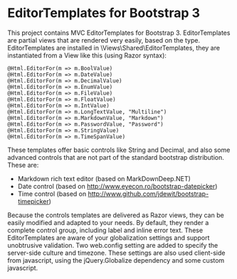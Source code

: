 EditorTemplates for Bootstrap 3
========================

This project contains MVC EditorTemplates for Bootstrap 3. EditorTemplates are partial views that are rendered very easily, based on the type.
EditorTemplates are installed in \Views\Shared\EditorTemplates, they are instantiated from a View like this (using Razor syntax):

	@Html.EditorFor(m => m.BoolValue)
	@Html.EditorFor(m => m.DateValue)
	@Html.EditorFor(m => m.DecimalValue)
	@Html.EditorFor(m => m.EnumValue)
	@Html.EditorFor(m => m.FileValue)
	@Html.EditorFor(m => m.FloatValue)
	@Html.EditorFor(m => m.IntValue)
	@Html.EditorFor(m => m.LongTextValue, "Multiline")
	@Html.EditorFor(m => m.MarkdownValue, "Markdown")
	@Html.EditorFor(m => m.PasswordValue, "Password")
	@Html.EditorFor(m => m.StringValue)
    @Html.EditorFor(m => m.TimeSpanValue)

These templates offer basic controls like String and Decimal, and also some advanced controls that are not part of the standard bootstrap distribution. These are:

+ Markdown rich text editor (based on MarkDownDeep.NET)
+ Date control (based on http://www.eyecon.ro/bootstrap-datepicker)
+ Time control (based on http://www.github.com/jdewit/bootstrap-timepicker)

Because the controls templates are delivered as Razor views, they can be easily modified and adapted to your needs. By default, they render a complete control group, including label and inline error text.
These EditorTemplates are aware of your globalization settings and support unobtrusive validation.
Two web.config setting are added to specify the server-side culture and timezone. 
These settings are also used client-side from javascript, using the jQuery.Globalize dependency and some custom javascript.
